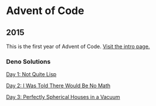# Advent of Code

## 2015
This is the first year of Advent of Code. [Visit the intro page.](https://adventofcode.com/2015)

### Deno Solutions

[Day 1: Not Quite Lisp](https://github.com/DavidPesta/AdventOfCode/tree/main/deno/2015/01-Not-Quite-Lisp)

[Day 2: I Was Told There Would Be No Math](https://github.com/DavidPesta/AdventOfCode/tree/main/deno/2015/02-I-Was-Told-There-Would-Be-No-Math)

[Day 3: Perfectly Spherical Houses in a Vacuum](https://github.com/DavidPesta/AdventOfCode/tree/main/deno/2015/03-Perfectly-Spherical-Houses-in-a-Vacuum)
